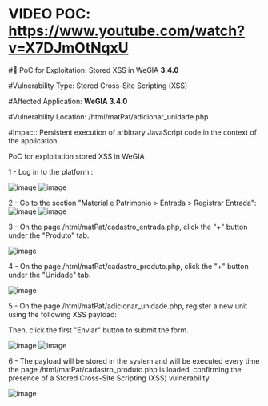 # VIDEO POC: https://www.youtube.com/watch?v=X7DJmOtNqxU

#📄 PoC for Exploitation: Stored XSS in WeGIA **3.4.0**

#Vulnerability Type: Stored Cross-Site Scripting (XSS)

#Affected Application: **WeGIA 3.4.0**

#Vulnerability Location: /html/matPat/adicionar_unidade.php

#Impact: Persistent execution of arbitrary JavaScript code in the context of the application


PoC for exploitation stored XSS in WeGIA

1 - Log in to the platform.:

![image](https://github.com/user-attachments/assets/64fd1586-9787-4d70-a9a2-2ada710fc98a)
![image](https://github.com/user-attachments/assets/b9839e9f-e4ef-43b4-8291-dade94ffcf67)


2 - Go to the section "Material e Patrimonio > Entrada > Registrar Entrada":
![image](https://github.com/user-attachments/assets/553b4364-b14d-4edd-871f-75ffb84172b7)
![image](https://github.com/user-attachments/assets/1f91f1ef-c5c1-4d0e-8dc1-332e64882a5e)

3 - On the page /html/matPat/cadastro_entrada.php, click the "+" button under the "Produto" tab.

![image](https://github.com/user-attachments/assets/50e0aa4e-52ee-4bad-b34a-68352c64e2fe)

4 - On the page /html/matPat/cadastro_produto.php, click the "+" button under the "Unidade" tab.

![image](https://github.com/user-attachments/assets/5a8dcfdf-448b-432b-825f-e1b842974b1d)

5 - On the page /html/matPat/adicionar_unidade.php, register a new unit using the following XSS payload:
 <script>alert('Poc VulDB')</script>
 Then, click the first "Enviar" button to submit the form.

![image](https://github.com/user-attachments/assets/ae94694a-e110-4554-81ae-dbbea852bc03)
![image](https://github.com/user-attachments/assets/456c411a-ffe9-41fd-885e-19341d61eb12)

6 - The payload will be stored in the system and will be executed every time the page /html/matPat/cadastro_produto.php is loaded, confirming the presence of a Stored Cross-Site Scripting (XSS) vulnerability.

![image](https://github.com/user-attachments/assets/94093c93-ce08-4c36-97a4-27a2e7a273b1)




